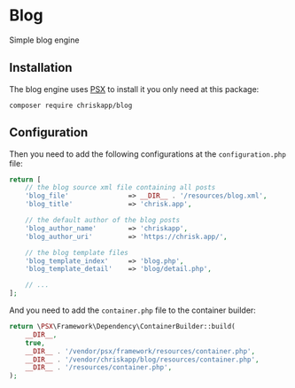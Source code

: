 
# Blog

Simple blog engine

## Installation

The blog engine uses [PSX](https://github.com/apioo/psx) to install it you only need at this package:

```
composer require chriskapp/blog
```

## Configuration

Then you need to add the following configurations at the `configuration.php` file:

```php
return [
    // the blog source xml file containing all posts 
    'blog_file'               => __DIR__ . '/resources/blog.xml',
    'blog_title'              => 'chrisk.app',

    // the default author of the blog posts
    'blog_author_name'        => 'chriskapp',
    'blog_author_uri'         => 'https://chrisk.app/',

    // the blog template files
    'blog_template_index'     => 'blog.php',
    'blog_template_detail'    => 'blog/detail.php',

    // ...
];
```

And you need to add the `container.php` file to the container builder:

```php
return \PSX\Framework\Dependency\ContainerBuilder::build(
    __DIR__,
    true,
    __DIR__ . '/vendor/psx/framework/resources/container.php',
    __DIR__ . '/vendor/chriskapp/blog/resources/container.php',
    __DIR__ . '/resources/container.php',
);

```
